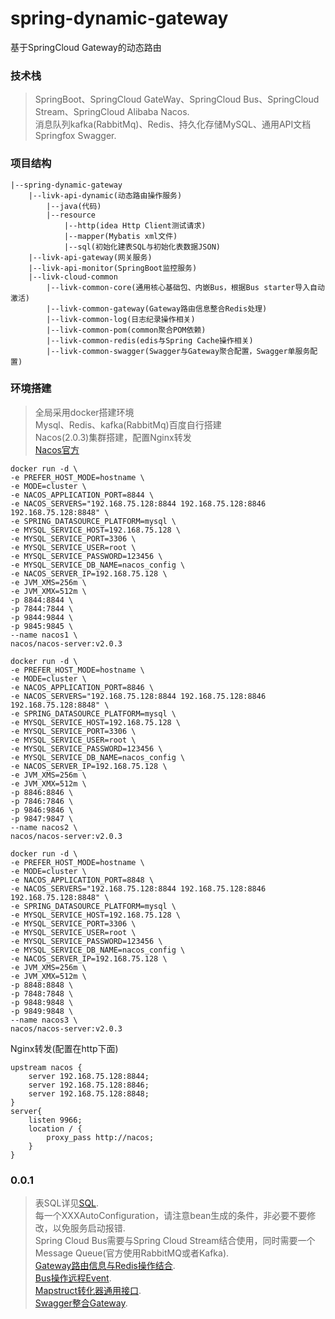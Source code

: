 # spring-dynamic-gateway

基于SpringCloud Gateway的动态路由

### 技术栈

> SpringBoot、SpringCloud GateWay、SpringCloud Bus、SpringCloud Stream、SpringCloud Alibaba Nacos.<br>
> 消息队列kafka(RabbitMq)、Redis、持久化存储MySQL、通用API文档Springfox Swagger.<br>

### 项目结构

```
|--spring-dynamic-gateway
    |--livk-api-dynamic(动态路由操作服务)
        |--java(代码)
        |--resource
            |--http(idea Http Client测试请求)
            |--mapper(Mybatis xml文件)
            |--sql(初始化建表SQL与初始化表数据JSON)
    |--livk-api-gateway(网关服务)
    |--livk-api-monitor(SpringBoot监控服务)
    |--livk-cloud-common
        |--livk-common-core(通用核心基础包、内嵌Bus，根据Bus starter导入自动激活)
        |--livk-common-gateway(Gateway路由信息整合Redis处理)
        |--livk-common-log(日志纪录操作相关)
        |--livk-common-pom(common聚合POM依赖)
        |--livk-common-redis(edis与Spring Cache操作相关)
        |--livk-common-swagger(Swagger与Gateway聚合配置，Swagger单服务配置)
```

### 环境搭建

> 全局采用docker搭建环境<br>
> Mysql、Redis、kafka(RabbitMq)百度自行搭建<br>
> Nacos(2.0.3)集群搭建，配置Nginx转发<br>
> [Nacos官方](https://nacos.io/zh-cn/)
```shell
docker run -d \   
-e PREFER_HOST_MODE=hostname \
-e MODE=cluster \
-e NACOS_APPLICATION_PORT=8844 \  
-e NACOS_SERVERS="192.168.75.128:8844 192.168.75.128:8846 192.168.75.128:8848" \ 
-e SPRING_DATASOURCE_PLATFORM=mysql \
-e MYSQL_SERVICE_HOST=192.168.75.128 \
-e MYSQL_SERVICE_PORT=3306 \
-e MYSQL_SERVICE_USER=root \
-e MYSQL_SERVICE_PASSWORD=123456 \
-e MYSQL_SERVICE_DB_NAME=nacos_config \
-e NACOS_SERVER_IP=192.168.75.128 \
-e JVM_XMS=256m \
-e JVM_XMX=512m \
-p 8844:8844 \
-p 7844:7844 \
-p 9844:9844 \
-p 9845:9845 \
--name nacos1 \
nacos/nacos-server:v2.0.3

docker run -d \
-e PREFER_HOST_MODE=hostname \
-e MODE=cluster \
-e NACOS_APPLICATION_PORT=8846 \
-e NACOS_SERVERS="192.168.75.128:8844 192.168.75.128:8846 192.168.75.128:8848" \
-e SPRING_DATASOURCE_PLATFORM=mysql \
-e MYSQL_SERVICE_HOST=192.168.75.128 \
-e MYSQL_SERVICE_PORT=3306 \
-e MYSQL_SERVICE_USER=root \
-e MYSQL_SERVICE_PASSWORD=123456 \
-e MYSQL_SERVICE_DB_NAME=nacos_config \
-e NACOS_SERVER_IP=192.168.75.128 \
-e JVM_XMS=256m \
-e JVM_XMX=512m \
-p 8846:8846 \
-p 7846:7846 \
-p 9846:9846 \
-p 9847:9847 \
--name nacos2 \
nacos/nacos-server:v2.0.3

docker run -d \
-e PREFER_HOST_MODE=hostname \
-e MODE=cluster \
-e NACOS_APPLICATION_PORT=8848 \
-e NACOS_SERVERS="192.168.75.128:8844 192.168.75.128:8846 192.168.75.128:8848" \
-e SPRING_DATASOURCE_PLATFORM=mysql \
-e MYSQL_SERVICE_HOST=192.168.75.128 \
-e MYSQL_SERVICE_PORT=3306 \
-e MYSQL_SERVICE_USER=root \
-e MYSQL_SERVICE_PASSWORD=123456 \
-e MYSQL_SERVICE_DB_NAME=nacos_config \
-e NACOS_SERVER_IP=192.168.75.128 \
-e JVM_XMS=256m \
-e JVM_XMX=512m \
-p 8848:8848 \
-p 7848:7848 \
-p 9848:9848 \
-p 9849:9848 \
--name nacos3 \
nacos/nacos-server:v2.0.3
```

Nginx转发(配置在http下面)

```shell
upstream nacos {   
    server 192.168.75.128:8844;
    server 192.168.75.128:8846;   
    server 192.168.75.128:8848;
}
server{
	listen 9966;
	location / {
		proxy_pass http://nacos;
	}
}
```

### 0.0.1

> 表SQL详见[SQL](./table.sql).<br>
> 每一个XXXAutoConfiguration，请注意bean生成的条件，非必要不要修改，以免服务启动报错.<br>
> Spring Cloud Bus需要与Spring Cloud Stream结合使用，同时需要一个Message Queue(官方使用RabbitMQ或者Kafka).<br>
> [Gateway路由信息与Redis操作结合](./livk-cloud-common/livk-common-gateway/src/main/java/com/livk/common/gateway/support/RedisRouteDefinitionWriter.java).<br>
> [Bus操作远程Event](./livk-cloud-common/livk-common-core/src/main/java/com/livk/common/core/event/LivkRemoteApplicationEvent.java).<br>
> [Mapstruct转化器通用接口](./livk-cloud-common/livk-common-core/src/main/java/com/livk/common/core/converter/BaseConverter.java).<br>
> [Swagger整合Gateway](./livk-cloud-common/livk-common-swagger/src/main/java/com/livk/common/swagger/support/GatewaySwaggerResourcesProvider.java).<br>

